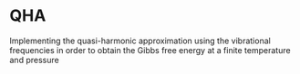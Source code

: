# QHA
Implementing the quasi-harmonic approximation using the vibrational frequencies in order to obtain the Gibbs free energy at a finite temperature and pressure
